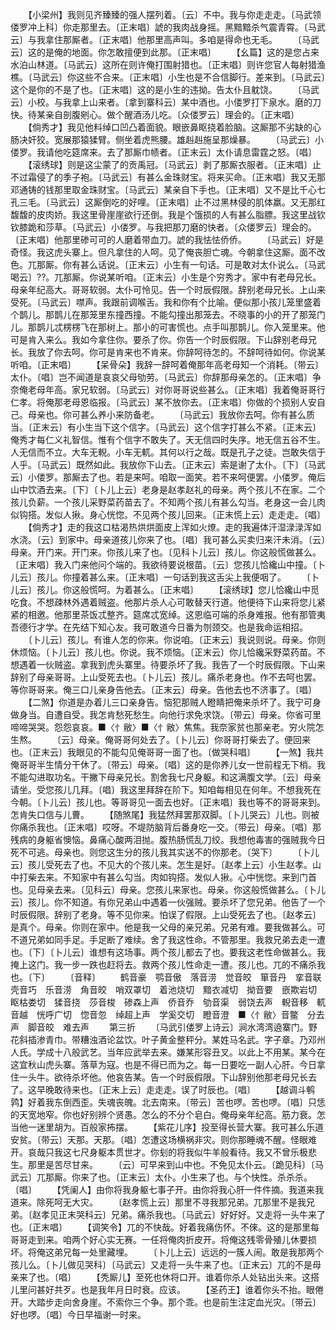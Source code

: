 <!-- { "loadSidebar": true } -->
　　【小梁州】我则见齐臻臻的强人摆列着。〔云〕不中。我与你走走走。〔马武领偻罗冲上科〕你走那里去。〔正末唱〕諕的我肉战身摇。黑黯黯杀气震青霄。〔马武云〕与我拿住那厮者。〔正末唱〕他那里高声叫。多咱是得命也无毛。
　　〔马武云〕这的是俺的地面。你怎敢擅便到此那。〔正末唱〕
　　【幺篇】这的是您占来水泊山林道。〔马武云〕这所在则许俺打围射猎也。〔正末唱〕则许您官人每射猎渔樵。〔马武云〕你这些不合来。〔正末唱〕小生也是不合信脚行。差来到。〔马武云〕这个是你的不是了也。〔正末唱〕这的是小生的违拗。告太仆且躭饶。
　　〔马武云〕小校。与我拿上山来者。〔拿到寨科云〕某中酒也。小偻罗打下泉水。磨的刀快。待某亲自剖腹剜心。做个醒酒汤儿吃。〔众偻罗云〕理会的。〔正末唱〕
　　【倘秀才】我见他料绰口凹凸着面貌。眼嵌鼻眍挠着脸脑。这厮那不劣缺的心肠决奸狡。宽展那猿猱臂。侧坐着虎熊腰。雄赳赳施呈那燥暴。
　　〔马武云〕小偻罗。我请他吃筵席来。去了那厮巾帻者。〔正末云〕太仆请息雷霆之怒。〔唱〕
　　【滚绣球】则是这尘蒙了的贡禹冠。〔马武云〕剥了那厮衣服者。〔正末唱〕止不过霜侵了的季子袍。〔马武云〕有甚么金珠财宝。将来买命。〔正末唱〕我又无那邓通铸的钱那里取金珠财宝。〔马武云〕某亲自下手也。〔正末唱〕又不是比千心七孔三毛。〔马武云〕这厮倒吃的好哩。〔正末唱〕止不过黑林侵的肌体羸。又无那红馥馥的皮肉娇。我这里骨崖崖欲行还倒。我是个饿损的人有甚么脂膘。我这里战钦钦膝跪和莎草。〔马武云〕小偻罗。与我把那刀磨的快者。〔众偻罗云〕理会的。〔正末唱〕他那里碜可可的人磨着带血刀。諕的我怯怯侨侨。
　　〔马武云〕好是奇怪。我这虎头寨上。但凡拿住的人呵。见了俺丧胆亡魂。今朝拿住这厮。面不改色。兀那厮。你有甚么话说。〔正末云〕小生有一句话。可是敢对太仆说么。〔马武喝云〕??。兀那厮。你说某听咱。〔正末云〕小生是个穷秀才。家中有老母兄长。母亲年纪高大。哥哥软弱。太仆可怜见。告一个时辰假限。辞别老母兄长。上山来受死。〔马武云〕噤声。我跟前调喉舌。我和你有个比喻。便似那小孩儿笼里盛着个鹊儿。那鹊儿在那笼里东撞西撞。不能勾撞出那笼去。不晓事的小的开了那笼门儿。那鹊儿忒楞楞飞在那树上。那小的可害慌也。点手叫那鹊儿。你入笼里来。他可是肯入来么。我如今拿住你。要杀了你。你告一个时辰假限。下山辞别老母兄长。我放了你去呵。你可是肯来也不肯来。你辞呵待怎的。不辞呵待如何。你说某听咱。〔正末唱〕
　　【呆骨朵】我辞一辞呵着俺那年高老母知一个消耗。〔带云〕太仆。〔唱〕岂不闻道是哀哀父母劬劳。〔马武云〕你辞那母亲怎的。〔正末唱〕争奈俺老母年高。家兄软弱。〔马武云〕对你哥哥说些甚么。〔正末唱〕我着俺哥哥行仁孝。将俺那老母恩临报。〔马武云〕某不放你去。〔正末唱〕你做的个损别人安自己。母亲也。你可甚么养小来防备老。
　　〔马武云〕我放你去呵。你有甚么质当。〔正末云〕有小生当下这个信字。〔马武云〕这个信字打甚么不紧。〔正末云〕俺秀才每仁义礼智信。惟有个信字不敢失了。天无信四时失序。地无信五谷不生。人无信而不立。大车无輗。小车无軏。其何以行之哉。既是孔子之徒。岂敢失信于人乎。〔马武云〕既然如此。我放你下山去。〔正末云〕索是谢了太仆。〔下〕〔马武云〕小偻罗。那厮去了也。若是来呵。咱取一面笑。若不来呵便罢。小偻罗。俺后山中饮酒去来。〔下〕〔卜儿上云〕老身是赵孝赵礼的母亲。两个孩儿不在家。二个孩儿负薪。一个孩儿采野菜药苗去了。不知两个孩儿有甚么勾当。老身这一会儿肉似钩搭。发似人揪。身心恍惚。不见两个孩儿回来。〔正末慌上云〕走走走。〔唱〕
　　【倘秀才】走的我这口枯渴热烘烘面皮上浑如火燎。走的我遍体汗湿渌渌浑如水浇。〔云〕到家中。母亲道孩儿你来了也。〔唱〕我可甚么买卖归来汗未消。〔云〕母亲。开门来。开门来。你孩儿来了也。〔见科卜儿云〕孩儿。你这般慌做甚么。〔正末唱〕我入门来他问个端的。我欲待要说根苗。〔云〕您孩儿恰纔山中撞。〔卜儿云〕孩儿。你撞着甚么来。〔正末唱〕一句话到我这舌尖上我便咽了。
　　〔卜儿云〕孩儿。你这般慌呵。为着甚么。〔正末唱〕
　　【滚绣球】您儿恰纔山中觅吃食。不想疎林外遇着贼盗。他那片杀人心可敢替天行道。他便待下山来将您儿紧紧的相邀。他那里茶饭忒整齐。筵席忒宽绰。这恩临可端的杀身难报。他有那管夷吾德行才学。在先结下知心友。我可敢道今日番为刎颈交。也是我命运相招。
　　〔卜儿云〕孩儿。有谁人怎的你来。你说咱。〔正末云〕我说则说。母亲。你则休烦恼。〔卜儿云〕孩儿也。你说。我不烦恼。〔正末云〕你儿恰纔采野菜药苗。不想遇着一伙贼盗。拿我到虎头寨里。待要杀坏了我。我告了一个时辰假限。下山来辞别了母亲哥哥。上山受死去也。〔卜儿云〕孩儿。痛杀老身也。作不去呵也罢。等你哥哥来。俺三口儿亲身告他去。〔正末云〕母亲。告他去也不济事了。〔唱〕
　　【二煞】你道是办着儿三口亲身告。恼犯那贼人瞪睛把俺来杀坏了。我宁可身做身当。自遭自受。我怎肯愁死愁生。向他行求免求饶。〔带云〕母亲。你省可里啼啼哭哭。怨怨哀哀。■〈忄敝〉■〈忄敝〉焦焦。我奈家贫也那亲老。穷火院怎生熬。
　　〔云〕母亲。俺哥哥何处去了。〔卜儿云〕你哥哥打柴去了。便回来也。〔正末云〕我眼见的不能勾见俺哥哥一面了也。〔做哭科唱〕
　　【一煞】我共俺哥哥半生情分干休了。〔带云〕母亲。〔唱〕这的是你养儿女一世前程无下梢。我不能勾进取功名。干撇下母亲兄长。割舍我七尺身躯。和这满腹文学。〔云〕母亲请坐。受您孩儿几拜。〔唱〕我这里拜辞在阶下。知咱每相见在何年。不想我死在今朝。〔卜儿云〕孩儿也。等哥哥见一面去也好。〔正末唱〕我也等不的哥哥来到。怎肯失口信与儿曹。
　　【随煞尾】我猛然拜罢那双脚。〔卜儿哭云〕儿也。则被你痛杀我也。〔正末唱〕哎呀。不堤防脑背后番身吃一交。〔带云〕母亲。〔唱〕那残病的身躯省懊恼。鼻痛心酸两泪抛。腹热肠慌乱刀绞。我想他毒害的强贼我今日死不可逃。母亲也。则您这生分的孩儿我其实送不的你那老。〔哭下〕
　　〔卜儿云〕孩儿受死去了也。不见大的个孩儿来。怎生是好。〔赵孝上云〕小生赵孝。山中打柴去来。不知家中有甚么勾当。肉如钩搭。发似人揪。心中恍惚。来到门首也。见母亲去来。〔见科云〕母亲。您孩儿来家也。母亲。你这般慌做甚么。〔卜儿云〕孩儿。你不知道。有你兄弟山中遇着一伙强贼。要杀坏了您兄弟。他告了一个时辰假限。辞别了老身。等不见你来。怕误了假限。上山受死去了也。〔赵孝云〕是真个。母亲。你则在家中。他是我一父母的亲兄弟。兄弟有难。要我做甚么。可不道兄弟如同手足。手足断了难续。舍了我这性命。不管那里。我救兄弟去走一遭也。〔下〕〔卜儿云〕谁想有这场事。两个孩儿都去了也。要我这老性命做甚么。我掩上这门。我一步一跌也赶将去。救两个孩儿性命走一遭。孩儿也。兀的不痛杀我也。〔下〕
　　〔音释〕
　　鹤音豪　鹗音傲　落音涝　觉音皎　箪音丹　挛音联　壳音巧　乐音涝　角音皎　哨双罩切　着池烧切　黯衣减切　拗音要　嵌欺岩切　眍枯娄切　猱音挠　莎音梭　碜森上声　侨音乔　劬音渠　弱饶去声　輗音移　軏音越　恍呼广切　惚音忽　绰超上声　学奚交切　瞪音澄　■〈忄敝〉音鳖　分去声　脚音皎　难去声
　　第三折
　　〔马武引偻罗上诗云〕涧水湾湾遶寨门。野花斜插渗青巾。带糟浊酒论盆饮。叶子黄金整秤分。某姓马名武。字子章。乃邓州人氏。学成十八般武艺。当年应武举去来。嫌某形容丑叉。以此上不用某。某今在这宜秋山虎头寨。落草为寇。也是不得已而为之。每一日要吃一副人心肝。今日拿住一头牛。欲待杀坏他。他哀告某。告一个时辰假限。下山辞别他那老母兄长去了。这早晚敢待来也。〔正末上云〕走走走。误了时辰也。〔唱〕
　　【越调斗鹌鹑】好着我东倒西歪。失魂丧魄。北去南来。〔带云〕苦也啰。苦也啰。〔唱〕只恁的天宽地窄。你也好别辨个贤愚。怎么的不分个皂白。俺母亲年纪高。筋力衰。怎当他一迷里胡为。百般家抪摆。
　　【紫花儿序】投至得长营大寨。我可甚么乐道安贫。〔带云〕天那。天那。〔唱〕怎遭这场横祸非灾。则你那睡魂不醒。怪眼难开。哀哉只我这七尺身躯本贯世才。你刬的将我似牛羊般看待。我又不曾乐极悲生。那里是苦尽甘来。
　　〔云〕可早来到山中也。不免见太仆云。〔跪见科〕〔马武云〕兀那厮。你来了也。〔正末云〕太仆。小生来了也。与个快性。杀杀杀。〔唱〕
　　【凭阑人】由你将我身躯七事子开。由你将我心肝一件件摘。我道来我道来。除死呵无大灾。
　　〔赵孝慌上云〕那里不寻我那兄弟。兀那里不是我兄弟。〔赵孝见正末哭科云〕兄弟。痛杀我也。〔马武云〕好好好。又走将一头牛来了也。〔正末唱〕
　　【调笑令】兀的不快哉。好着我痛伤怀。不倈。这的是那里每哥哥走到来。咱两个好心实无赛。一任将俺肉折皮开。将俺这残零骨殖儿休要损坏。将俺这弟兄每一处里藏埋。
　　〔卜儿上云〕远远的一簇人闹。敢是我那两个孩儿么。〔卜儿做见哭科〕〔马武云〕又走将一头牛来了也。〔正末云〕兀的不是母亲来了也。〔唱〕
　　【秃厮儿】至死也休将口开。谁着你杀人处钻出头来。这搭儿里问甚好共歹。也是我年月日时衰。应该。
　　【圣药王】谁着你头不抬。眼倦开。大踏步走向舍身崖。不索你三个争。那个乖。也是前生注定血光灾。〔带云〕好也啰。〔唱〕今日早福谢一时来。
